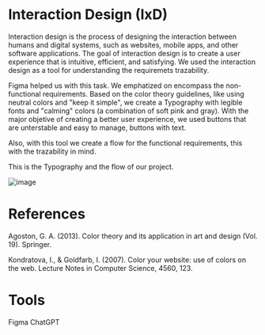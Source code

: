 # Interaction Design (IxD)

Interaction design is the process of designing the interaction between humans and digital systems, such as websites, mobile apps, and other software applications. The goal of interaction design is to create a user experience that is intuitive, efficient, and satisfying. We used the interaction design as a tool for understanding the requiremets trazability.

Figma helped us with this task. We emphatized on encompass the non-functional requirements. Based on the color theory guidelines, like using neutral colors and "keep it simple", we create a Typography with legible fonts and "calming" colors (a combination of soft pink and gray). With the major objetive of creating a better user experience, we used buttons that are unterstable and easy to manage, buttons with text. 

Also, with this tool we create a flow for the functional requirements, this with the trazability in mind. 

This is the Typography and the flow of our project.

![image](https://drive.google.com/file/d/1TpX3cMLvEYQ27PW2OikbgPfBIxUE_ocE/view?usp=sharing)

# References 

Agoston, G. A. (2013). Color theory and its application in art and design (Vol. 19). Springer.

Kondratova, I., & Goldfarb, I. (2007). Color your website: use of colors on the web. Lecture Notes in Computer Science, 4560, 123.


# Tools
Figma
ChatGPT